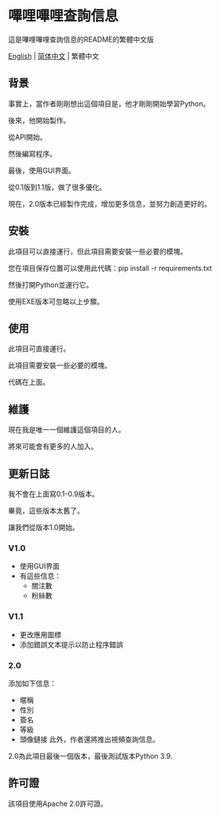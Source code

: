 # 嗶哩嗶哩查詢信息
這是嗶哩嗶哩查詢信息的README的繁體中文版

[English](https://github.com/macwinlin-studio/bilibili-query-information/blob/2.0/README.md) | [简体中文](https://github.com/macwinlin-studio/bilibili-query-information/blob/2.0/README-zh.md) | 繁體中文
## 背景
事實上，當作者剛剛想出這個項目是，他才剛剛開始學習Python。

後來，他開始製作。

從API開始。

然後編寫程序。

最後，使用GUI界面。

從0.1版到1.1版，做了很多優化。

現在，2.0版本已經製作完成，增加更多信息，並努力創造更好的。
## 安裝
此項目可以直接運行，但此項目需要安裝一些必要的模塊。

您在項目保存位置可以使用此代碼：pip install -r requirements.txt

然後打開Python並運行它。

使用EXE版本可忽略以上步驟。
## 使用
此項目可直接運行。

此項目需要安裝一些必要的模塊。

代碼在上面。
## 維護
現在我是唯一一個維護這個項目的人。

將來可能會有更多的人加入。
## 更新日誌
我不會在上面寫0.1-0.9版本。

畢竟，這些版本太舊了。

讓我們從版本1.0開始。
### V1.0
- 使用GUI界面
- 有這些信息：
    - 關注數
    - 粉絲數
### V1.1
- 更改應用圖標
- 添加錯誤文本提示以防止程序錯誤
### 2.0
添加如下信息：
- 暱稱
- 性別
- 簽名
- 等級
- 頭像鏈接
此外，作者還將推出視頻查詢信息。

2.0為此項目最後一個版本，最後測試版本Python 3.9.
## 許可證
該項目使用Apache 2.0許可證。
